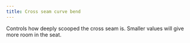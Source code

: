 ```yaml
---
title: Cross seam curve bend
---
```


Controls how deeply scooped the cross seam is. Smaller values will give more room in the seat.
